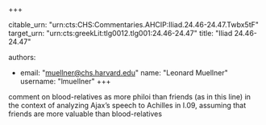 +++


citable_urn: "urn:cts:CHS:Commentaries.AHCIP:Iliad.24.46-24.47.Twbx5tF"
target_urn: "urn:cts:greekLit:tlg0012.tlg001:24.46-24.47"
title: "Iliad 24.46-24.47"

authors:
- email: "muellner@chs.harvard.edu"
  name: "Leonard Muellner"
  username: "lmuellner"
+++

<p>comment on blood-relatives as more philoi than friends (as in this line) in the context of analyzing Ajax’s speech to Achilles in I.09, assuming that friends are more valuable than blood-relatives</p>